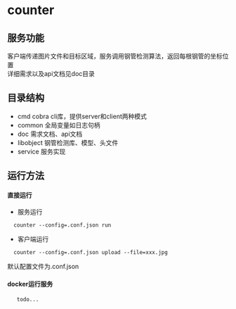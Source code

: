 # counter

## 服务功能
客户端传递图片文件和目标区域，服务调用钢管检测算法，返回每根钢管的坐标位置  
详细需求以及api文档见doc目录
## 目录结构
* cmd cobra cli库，提供server和client两种模式
* common 全局变量如日志句柄
* doc 需求文档、api文档
* libobject 钢管检测库、模型、头文件
* service 服务实现

## 运行方法
#### 直接运行
* 服务运行
```
  counter --config=.conf.json run
```
* 客户端运行
```
  counter --config=.conf.json upload --file=xxx.jpg
```
  默认配置文件为.conf.json
#### docker运行服务
```
   todo...
```


